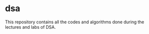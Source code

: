 # dsa
This repository contains all the codes and algorithms done during the lectures and labs of DSA.
